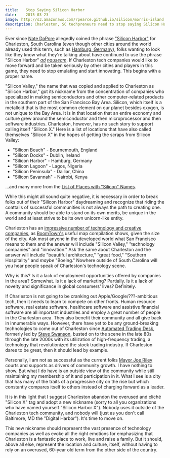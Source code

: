 ```yaml
---
title:   Stop Saying Silicon Harbor
date:    2015-03-23
image: http://s3.amazonaws.com/rpearce.github.io/silicon/morris-island.jpg
description: Charleston, SC techpreneurs need to stop saying Silicon Harbor.
---
```


Ever since [Nate DaPore](https://twitter.com/natedapore) allegedly coined the phrase ["Silicon Harbor"](http://charlestonmag.com/features/the_rise_of_silicon_harbor) for Charleston, South Carolina (even though other cities around the world already used this term, such as [Hamburg, Germany](https://twitter.com/siliconharbor)), folks wanting to look like they know what they're talking about have continued to use the phrase "Silicon Harbor" _[ad](http://www.fastcompany.com/1839445/introducing-silicon-harbor-charleston-sc-home-twitpic-and-amazons-createspace) [nauseam](http://www.charlestoncitypaper.com/charleston/silicon-harbor-is-becoming-a-major-player-in-the-nations-tech-scene/Content?oid=4604950)_. If Charleston tech companies would like to move forward and be taken seriously by other cities and players in this game, they need to stop emulating and start innovating. This begins with a proper name.

"Silicon Valley," the name that was copied and applied to Charleston as "Silicon Harbor," got its nickname from the concentration of companies who specialized in making semiconductors and other computer-related products in the southern part of the San Francisco Bay Area. Silicon, which itself is a metalloid that is the most common element on our planet besides oxygen, is not unique to the Bay Area. It is in that location that an entire economy and culture grew around the semiconductor and then microprocessor and then software industries. Charleston, however, has no such story to support calling itself "Silicon X." Here is a list of locations that have also called themselves "Silicon X" in the hopes of getting the scraps from Silicon Valley:

* "Silicon Beach" - Bournemouth, England
* "Silicon Docks" - Dublin, Ireland
* "Silicon Harbor" - Hamburg, Germany
* "Silicon Lagoon" - Lagos, Nigeria
* "Silicon Peninsula" - Dailiar, China
* "Silicon Savannah" - Nairobi, Kenya

...and many more from the [List of Places with "Silicon" Names](http://en.wikipedia.org/wiki/List_of_places_with_%22Silicon%22_names).

While this might all sound quite negative, it is necessary in order to break folks out of their "Silicon Harbor" daydreaming and recognize that riding the coattails of successful communities is not always the path to creating one. A community should be able to stand on its own merits, be unique in the world and at least strive to be its own unicorn-like entity.

Charleston has an [impressive number of technology and creative companies](http://boomtownroi.com/chstechmap), as [BoomTown's](http://boomtownroi.com) useful map compilation shows, given the size of the city. Ask most anyone in the developed world what San Francisco means to them and the answer will include "Silicon Valley," "technology companies" and "innovation." Ask the same about Charleston and the answer will include "beautiful architecture," "great food," "Southern Hospitality" and _maybe_ "Boeing." Nowhere outside of South Carolina will you hear people speak of Charleston's technology scene.

Why is this? Is it a lack of employment opportunities offered by companies in the area? Somewhat. Is it a lack of marketing? Partially. Is it a lack of novelty and significance in global consumers' lives? Definitely.

If Charleston is not going to be cranking out Apple/Google/???-ambitious tech, then it needs to learn to compete on other fronts. Human resource software, real estate software, healthcare software and assistive financial software are all important industries and employ a great number of people in the Charleston area. They also benefit their community and all give back in innumerable ways. However, there have yet to be any ground-breaking technologies to come out of Charleston since [Automated Trading Desk](http://www.atdesk.com), formerly led by [Steve Swanson](http://sb.cofc.edu/officeofthedean/boardofgovernors/swanson.php), busted on to the scene in the late 80s through the late 2000s with its utilization of high-frequency trading, a technology that revolutionized the stock trading industry. If Charleston dares to be great, then it should lead by example.

Personally, I am not as successful as the current folks [Mayor Joe Riley](https://en.wikipedia.org/wiki/Joseph_P._Riley,_Jr.) courts and supports as drivers of community growth. I have nothing to show. But what I do have is an outside view of the community while still maintaining my membership of it and participation in it. What I see is a city that has many of the traits of a progressive city on the rise but which constantly compares itself to others instead of charging forward as a leader.

It is in this light that I suggest Charleston abandon the overused and cliché "Silicon X" tag and adopt a new nickname (sorry to all you organizations who have named yourself "Silicon Harbor X"). Nobody uses it outside of the Charleston tech community, and nobody will (just as you don't call Baltimore, MD the "Digital Harbor"). It's time to move on.

This new nickname should represent the vast presence of technology companies as well as evoke all the right emotions for emphasizing that Charleston is a fantastic place to work, live and raise a family. But it should, above all else, represent the location and culture, itself, without having to rely on an overused, 60-year old term from the other side of the country.
